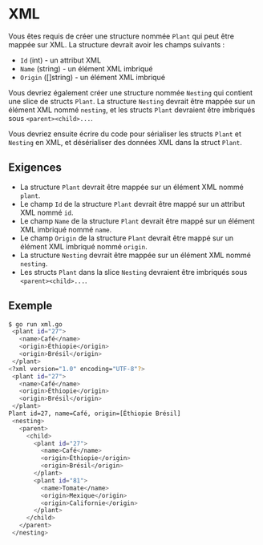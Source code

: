 # XML

Vous êtes requis de créer une structure nommée `Plant` qui peut être mappée sur XML. La structure devrait avoir les champs suivants :

- `Id` (int) - un attribut XML
- `Name` (string) - un élément XML imbriqué
- `Origin` ([]string) - un élément XML imbriqué

Vous devriez également créer une structure nommée `Nesting` qui contient une slice de structs `Plant`. La structure `Nesting` devrait être mappée sur un élément XML nommé `nesting`, et les structs `Plant` devraient être imbriqués sous `<parent><child>...`.

Vous devriez ensuite écrire du code pour sérialiser les structs `Plant` et `Nesting` en XML, et désérialiser des données XML dans la struct `Plant`.

## Exigences

- La structure `Plant` devrait être mappée sur un élément XML nommé `plant`.
- Le champ `Id` de la structure `Plant` devrait être mappé sur un attribut XML nommé `id`.
- Le champ `Name` de la structure `Plant` devrait être mappé sur un élément XML imbriqué nommé `name`.
- Le champ `Origin` de la structure `Plant` devrait être mappé sur un élément XML imbriqué nommé `origin`.
- La structure `Nesting` devrait être mappée sur un élément XML nommé `nesting`.
- Les structs `Plant` dans la slice `Nesting` devraient être imbriqués sous `<parent><child>...`.

## Exemple

```sh
$ go run xml.go
 <plant id="27">
   <name>Café</name>
   <origin>Éthiopie</origin>
   <origin>Brésil</origin>
 </plant>
<?xml version="1.0" encoding="UTF-8"?>
 <plant id="27">
   <name>Café</name>
   <origin>Éthiopie</origin>
   <origin>Brésil</origin>
 </plant>
Plant id=27, name=Café, origin=[Éthiopie Brésil]
 <nesting>
   <parent>
     <child>
       <plant id="27">
         <name>Café</name>
         <origin>Éthiopie</origin>
         <origin>Brésil</origin>
       </plant>
       <plant id="81">
         <name>Tomate</name>
         <origin>Mexique</origin>
         <origin>Californie</origin>
       </plant>
     </child>
   </parent>
 </nesting>

```
